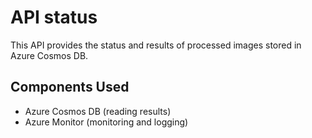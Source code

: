 # API status

This API provides the status and results of processed images stored in Azure Cosmos DB.

## Components Used
- Azure Cosmos DB (reading results)
- Azure Monitor (monitoring and logging)
